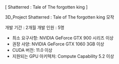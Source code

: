 [ Shatterred : Tale of The forgotten king ]


3D_Project
Shatterred : Tale of The forgotten king  모작

개발 기간 : 2개월
개발 인원 : 5명


- 최소 요구사항:  			NVIDIA GeForce GTX 900 시리즈 이상
- 권장 사양: 			NVIDIA GeForce GTX 1060 3GB 이상
- CUDA 버전: 			11.0 이상
- 지원되는 GPU 아키텍처: 	Compute Capability 5.2 이상
